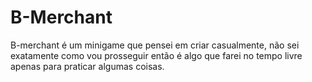 # B-Merchant
 B-merchant é um minigame que pensei em criar casualmente, não sei exatamente como vou prosseguir então é algo que farei no tempo livre apenas para praticar algumas coisas.
